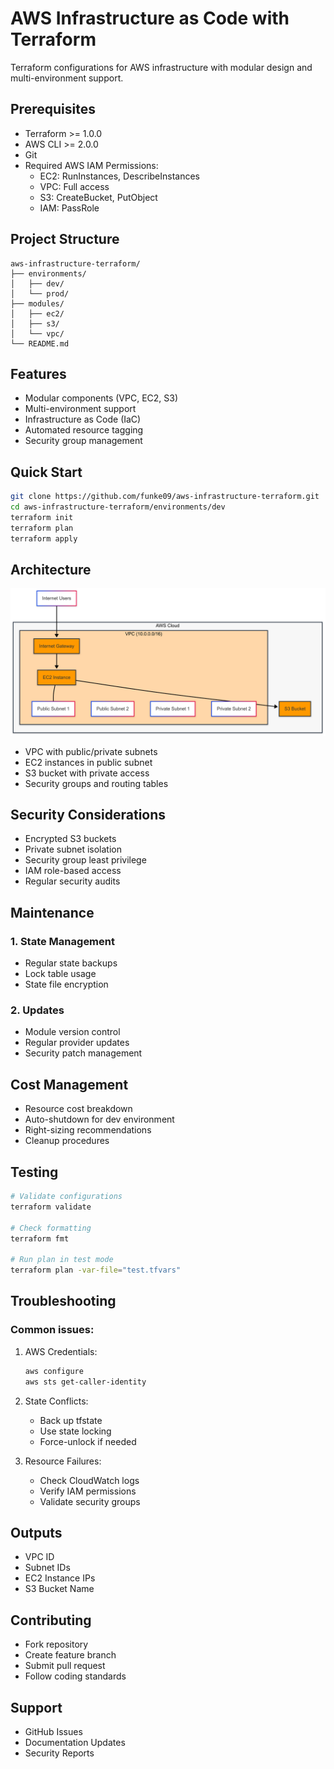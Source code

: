 # **AWS Infrastructure as Code with Terraform**
Terraform configurations for AWS infrastructure with modular design and multi-environment support.
## **Prerequisites**

- Terraform >= 1.0.0
- AWS CLI >= 2.0.0
- Git
- Required AWS IAM Permissions:
   - EC2: RunInstances, DescribeInstances
   - VPC: Full access
   - S3: CreateBucket, PutObject
   - IAM: PassRole



## **Project Structure**
```
aws-infrastructure-terraform/
├── environments/
│   ├── dev/
│   └── prod/
├── modules/
│   ├── ec2/
│   ├── s3/
│   └── vpc/
└── README.md
```
## **Features**

- Modular components (VPC, EC2, S3)
- Multi-environment support
- Infrastructure as Code (IaC)
- Automated resource tagging
- Security group management

## **Quick Start**
```bash
git clone https://github.com/funke09/aws-infrastructure-terraform.git
cd aws-infrastructure-terraform/environments/dev
terraform init
terraform plan
terraform apply
```
## **Architecture**
![Architecture Diagram](./Architecture-Diagram.png)

- VPC with public/private subnets
- EC2 instances in public subnet
- S3 bucket with private access
- Security groups and routing tables

## **Security Considerations**

- Encrypted S3 buckets
- Private subnet isolation
- Security group least privilege
- IAM role-based access
- Regular security audits

## **Maintenance**

### 1. State Management

- Regular state backups
- Lock table usage
- State file encryption


### 2. Updates

- Module version control
- Regular provider updates
- Security patch management



## **Cost Management**

- Resource cost breakdown
- Auto-shutdown for dev environment
- Right-sizing recommendations
- Cleanup procedures

## **Testing**
   ```bash
   # Validate configurations
   terraform validate

   # Check formatting
   terraform fmt

   # Run plan in test mode
   terraform plan -var-file="test.tfvars"
   ```

## **Troubleshooting**
### Common issues:

1. AWS Credentials:
   ```bash
   aws configure
   aws sts get-caller-identity
   ```
2. State Conflicts:

   - Back up tfstate
   - Use state locking
   - Force-unlock if needed


3. Resource Failures:

   - Check CloudWatch logs
   - Verify IAM permissions
   - Validate security groups



## **Outputs**

- VPC ID
- Subnet IDs
- EC2 Instance IPs
- S3 Bucket Name

## **Contributing**

- Fork repository
- Create feature branch
- Submit pull request
- Follow coding standards

## **Support**

- GitHub Issues
- Documentation Updates
- Security Reports

